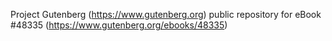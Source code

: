 Project Gutenberg (https://www.gutenberg.org) public repository for eBook #48335 (https://www.gutenberg.org/ebooks/48335)
